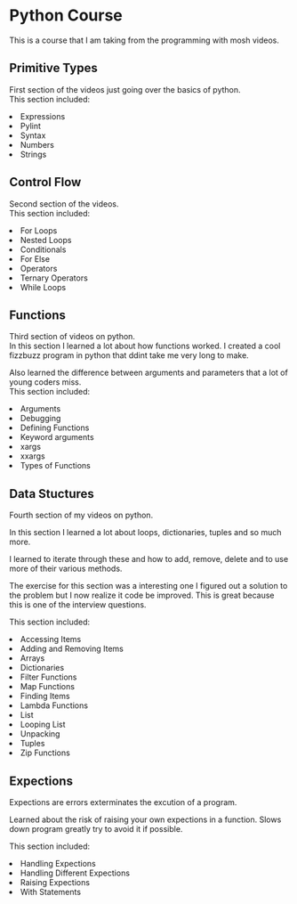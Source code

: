 # Python Course

This is a course that I am taking from the programming with mosh videos.

## Primitive Types

First section of the videos just going over the basics of python. <br>
This section included:


<li>Expressions</li>
<li>Pylint</li>
<li>Syntax</li>
<li>Numbers</li>
<li>Strings</li>


## Control Flow
Second section of the videos.<br>
This section included:

<li>For Loops</li>
<li>Nested Loops</li>
<li>Conditionals</li>
<li>For Else</li>
<li>Operators</li>
<li>Ternary Operators</li>
<li>While Loops</li>

## Functions
Third section of videos on python.
<br>
In this section I learned a lot about how functions worked.
I created a cool fizzbuzz program in python that ddint take me very long to make.

Also learned the difference between arguments and parameters that a lot of young coders miss.
<br>
This section included:

<li>Arguments</li>
<li>Debugging</li>
<li>Defining Functions</li>
<li>Keyword arguments</li>
<li>xargs</li>
<li>xxargs</li>
<li>Types of Functions</li>

## Data Stuctures
Fourth section of my videos on python.
<br>

In this section I learned a lot about loops, dictionaries,
tuples and so much more.

I learned to iterate through these and how to add, remove, delete and to use more of their various methods.

The exercise for this section was a interesting one I figured out a solution to the problem but I now realize it code be improved. This is great because this is one of the interview questions.
<br>

This section included:

<li>Accessing Items</li>
<li>Adding and Removing Items</li>
<li>Arrays</li>
<li>Dictionaries</li>
<li>Filter Functions</li>
<li>Map Functions</li>
<li>Finding Items</li>
<li>Lambda Functions</li>
<li>List</li>
<li>Looping List</li>
<li>Unpacking</li>
<li>Tuples</li>
<li>Zip Functions</li>

## Expections
 Expections are errors exterminates the excution of a program.
 <br>

 Learned about the risk of raising your own expections in a function.
 Slows down program greatly try to avoid it if possible.
 <br>

 This section included:

<li>Handling Expections</li>
<li>Handling Different Expections</li> 
<li>Raising Expections</li>
<li>With Statements</li>